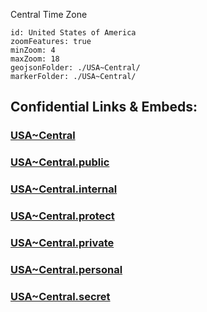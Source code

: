 Central Time Zone

```leaflet
id: United States of America
zoomFeatures: true 
minZoom: 4 
maxZoom: 18
geojsonFolder: ./USA~Central/
markerFolder: ./USA~Central/
```


## Confidential Links & Embeds: 

### [USA~Central](/_Standards/Earth/Continent/America~North/USA/USA~Central.md) 

### [USA~Central.public](/_public/Earth/Continent/America~North/USA/USA~Central.public.md) 

### [USA~Central.internal](/_internal/Earth/Continent/America~North/USA/USA~Central.internal.md) 

### [USA~Central.protect](/_protect/Earth/Continent/America~North/USA/USA~Central.protect.md) 

### [USA~Central.private](/_private/Earth/Continent/America~North/USA/USA~Central.private.md) 

### [USA~Central.personal](/_personal/Earth/Continent/America~North/USA/USA~Central.personal.md) 

### [USA~Central.secret](/_secret/Earth/Continent/America~North/USA/USA~Central.secret.md)

